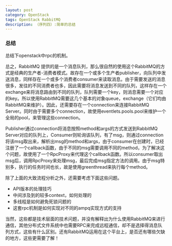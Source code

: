 ```yaml
---
layout: post
category: OpenStack
tags: OpenStack RabbitMQ
description: （序列四）:简单的总结
---
```


### 总结

总结下openstack中rpc的机制。

总之，RabbitMQ 提供的是一个消息队列，那么很自然的使用这个RabbitMQ的方式是经典的生产者-消费者模式。故存在一个或多个生产者publisher，向队列中发送消息，同样存在一个或多个消费者consumer来读取消息。由于需要发送的消息很多，发往的不同消费者也多，因此需要将消息发送到不同的队列，这样存在一个exchange来将消息路由到不同的队列，队列需要一个key，则消息需要一个对应的key。所以使用RabbitMQ需要这几个基本的对象queue，exchange（它们均由RabbitMQ来维护）。因此，还需要存在一个connection来连接RabbitMQ Server。同时由于需要多个connection，故使用eventlets.pools.pool来维护一个全局的pool，来管理这些connection。

Publisher通过connection将消息按照method和args的方式发送到RabbitMQ Server对应的队列上，Consumer则轮询该队列，有了msg，则通过connection将该msg取出来，解析出msg的method和args，由于consumer在创建时，已经注册了一个callback函数，由于不同的msg需要调用不同的method，为了解决这个问题，故使用了一个RpcProxy来代理这个callback函数。所以consumer取出msg后，调用RpcProxy来处理msg，最后完成msg指定方法的调用。由于msg特别多，执行的任务时间也长，故是使用greenthread来执行每个method。

除了上面的大致流程分析之外，还需要考虑下面这些问题。

* API版本的处理技巧
* 中间涉及到的较多context，如何处理的
* 多线程是如何避免死锁问题的
* 这套rpc机制是如何实现对不同的ampq实现方式的支持

当然，这些都是技术层面的技术问题，并没有解释出为什么使用RabbitMQ来进行通信，其他分布式文件系统中也需要RPC来完成远程通信，却不是选择得消息队列方式，这些有什么区别。还有RabbitMQ运用在这个平台上，是否还有哪些欠缺的地方，这些更需要了解！


